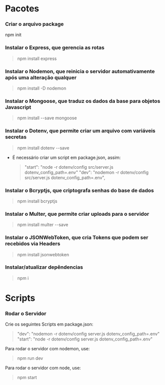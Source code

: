 # Pacotes

### Criar o arquivo package

npm init

### Instalar o Express, que gerencia as rotas

> npm install express

### Instalar o Nodemon, que reinicia o servidor automativamente após uma alteração qualquer

> npm install -D nodemon

### Instalar o Mongoose, que traduz os dados da base para objetos Javascript

> npm install --save mongoose

### Instalar o Dotenv, que permite criar um arquivo com variáveis secretas

> npm install dotenv --save

- É necessário criar um script em package.json, assim:

  > "start": "node -r dotenv/config src/server.js dotenv_config_path=.env"
  > "dev": "nodemon -r dotenv/config src/server.js dotenv_config_path=.env",

### Instalar o Bcryptjs, que criptografa senhas do base de dados

> npm install bcryptjs

### Instalar o Multer, que permite criar uploads para o servidor

> npm install multer --save

### Instalar o JSONWebToken, que cria Tokens que podem ser recebidos via Headers

> npm install jsonwebtoken

### Instalar/atualizar depêndencias

> npm i

# Scripts

### Rodar o Servidor

Crie os seguintes Scripts em package.json:

> "dev": "nodemon -r dotenv/config server.js dotenv_config_path=.env"
> "start": "node -r dotenv/config server.js dotenv_config_path=.env"

Para rodar o servidor com nodemon, use:

> npm run dev

Para rodar o servidor com node, use:

> npm start
